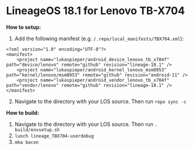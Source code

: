 # LineageOS 18.1 for Lenovo TB-X704

**How to setup:**

1. Add the following manifest (e.g. `/.repo/local_manifests/TBX704.xml`):
```
<?xml version="1.0" encoding="UTF-8"?>
<manifest>
    <project name="lukaspieper/android_device_lenovo_tb_x704f" path="device/lenovo" remote="github" revision="lineage-18.1" />
    <project name="lukaspieper/android_kernel_lenovo_msm8953" path="kernel/lenovo/msm8953" remote="github" revision="android-11" />
    <project name="lukaspieper/android_vendor_lenovo_tb_x704f" path="vendor/lenovo" remote="github" revision="lineage-18.1" />
</manifest>
```
2. Navigate to the directory with your LOS source. Then run `repo sync -c`

**How to build:**

1. Navigate to the directory with your LOS source. Then run `. build/envsetup.sh`
1. `lunch lineage_TBX704-userdebug`
1. `mka bacon`
